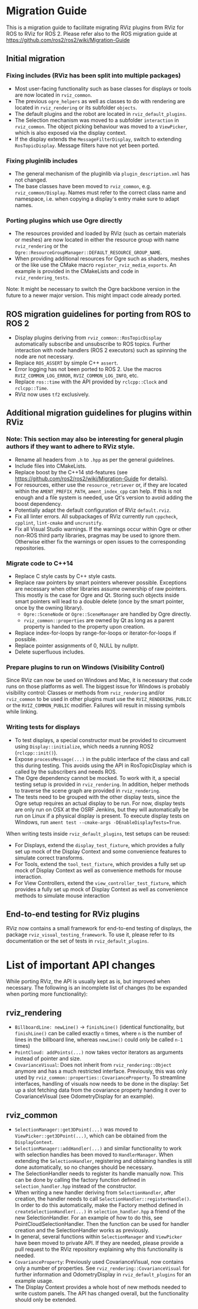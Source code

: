 # Migration Guide

This is a migration guide to facilitate migrating RViz plugins from RViz for ROS to RViz for ROS 2.
Please refer also to the ROS migration guide at https://github.com/ros2/ros2/wiki/Migration-Guide

## Initial migration

### Fixing includes (RViz has been split into multiple packages)

- Most user-facing functionality such as base classes for displays or tools are now located in `rviz_common`.
- The previous `ogre_helpers` as well as classes to do with rendering are located in `rviz_rendering` or its subfolder `objects`.
- The default plugins and the robot are located in `rviz_default_plugins`.
- The Selection mechanism was moved to a subfolder `interaction` in `rviz_common`.
  The object picking behaviour was moved to a `ViewPicker`, which is also exposed via the display context.
- If the display extends the `MessageFilterDisplay`, switch to extending `RosTopicDisplay`.
  Message filters have not yet been ported.

### Fixing pluginlib includes

- The general mechanism of the pluginlib via `plugin_description.xml` has not changed.
- The base classes have been moved to `rviz_common`, e.g. `rviz_common/Display`.
  Names must refer to the correct class name and namespace, i.e. when copying a display's entry make sure to adapt names.

### Porting plugins which use Ogre directly

- The resources provided and loaded by RViz (such as certain materials or meshes) are now located in either the resource group with name `rviz_rendering` or the `Ogre::ResourceGroupManager::DEFAULT_RESOURCE_GROUP_NAME`.
- When providing additional resources for Ogre such as shaders, meshes or the like use the CMake macro `register_rviz_media_exports`.
  An example is provided in the CMakeLists and code in `rviz_rendering_tests`.

Note: It might be necessary to switch the Ogre backbone version in the future to a newer major version.
This might impact code already ported.

## ROS migration guidelines for porting from ROS to ROS 2

- Display plugins deriving from `rviz_common::RosTopicDisplay` automatically subscribe and unsubscribe to ROS topics.
  Further interaction with node handlers (ROS 2 executors) such as spinning the node are not necessary.
- Replace `ROS_ASSERT` by simple C++ `assert`.
- Error logging has not been ported to ROS 2.
  Use the macros `RVIZ_COMMON_LOG_ERROR`, `RVIZ_COMMON_LOG_INFO`, etc.
- Replace `ros::time` with the API provided by `rclcpp::Clock` and `rclcpp::Time`.
- RViz now uses `tf2` exclusively.

## Additional migration guidelines for plugins within RViz

### Note: This section may also be interesting for general plugin authors if they want to adhere to RViz style.

- Rename all headers from `.h` to `.hpp` as per the general guidelines.
- Include files into CMakeLists.
- Replace boost by the C++14 std-features (see https://github.com/ros2/ros2/wiki/Migration-Guide for details).
- For resources, either use the `resource_retriever` or, if they are located within the `AMENT_PREFIX_PATH`, `ament_index_cpp` can help.
  If this is not enough and a file system is needed, use Qt's version to avoid adding the boost dependency.
- Potentially adapt the default configuration of RViz `default.rviz`.
- Fix all linter errors. All subpackages of RViz currently run `cppcheck`, `cpplint`, `lint-cmake` and `uncrustify`.
- Fix all Visual Studio warnings.
  If the warnings occur within Ogre or other non-ROS third party libraries, pragmas may be used to ignore them.
  Otherwise either fix the warnings or open issues to the corresponding repositories.

### Migrate code to C++14

- Replace C style casts by C++ style casts.
- Replace raw pointers by smart pointers wherever possible.
  Exceptions are necessary when other libraries assume ownership of raw pointers.
  This mostly is the case for Ogre and Qt. Storing such objects inside smart pointers will lead to a double delete (once by the smart pointer, once by the owning library).
    - `Ogre::SceneNode` or `Ogre::SceneManager` are handled by Ogre directly.
    - `rviz_common::properties` are owned by Qt as long as a parent property is handed to the property upon creation.
- Replace index-for-loops by range-for-loops or iterator-for-loops if possible.
- Replace pointer assignments of 0, NULL by nullptr.
- Delete superfluous includes.

### Prepare plugins to run on Windows (Visibility Control)

Since RViz can now be used on Windows and Mac, it is necessary that code runs on those platforms as well.
The biggest issue for Windows is probably visibility control:
Classes or methods from `rviz_rendering` and/or `rviz_common` to be used in other plugins must use the `RVIZ_RENDERING_PUBLIC` or the `RVIZ_COMMON_PUBLIC` modifier.
Failures will result in missing symbols while linking.

### Writing tests for displays

- To test displays, a special constructor must be provided to circumvent using `Display::initialize`, which needs a running ROS2 (`rclcpp::init()`).
- Expose `processMessage(...)` in the public interface of the class and call this during testing.
  This avoids using the API in RosTopicDisplay which is called by the subscribers and needs ROS.
- The Ogre dependency cannot be mocked.
  To work with it, a special testing setup is provided in `rviz_rendering`.
  In addition, helper methods to traverse the scene graph are provided in `rviz_rendering`.
- The tests need to be grouped with the other display tests, since the Ogre setup requires an actual display to be run.
  For now, display tests are only run on OSX at the OSRF Jenkins, but they will automatically be run on Linux if a physical display is present.
  To execute display tests on Windows, run `ament test --cmake-args -DEnableDisplayTests=True`.

When writing tests inside `rviz_default_plugins`, test setups can be reused: 
- For Displays, extend the `display_test_fixture`, which provides a fully set up mock of the Display Context and some convenience features to simulate correct transforms.
- For Tools, extend the `tool_test_fixture`, which provides a fully set up mock of Display Context as well as convenience methods for mouse interaction.
- For View Controllers, extend the `view_controller_test_fixture`, which provides a fully set up mock of Display Context as well as convenience methods to simulate mouse interaction

## End-to-end testing for RViz plugins

RViz now contains a small framework for end-to-end testing of displays, the package `rviz_visual_testing_framework`.
To use it, please refer to its documentation or the set of tests in `rviz_default_plugins`.

# List of important API changes

While porting RViz, the API is usually kept as is, but improved when necessary.
The following is an incomplete list of changes (to be expanded when porting more functionality):

## rviz_rendering

- `BillboardLine: newLine()` → `finishLine()` (identical functionality, but `finishLine()` can be called exactly `n` times, where `n` is the number of lines in the billboard line, whereas `newLine()` could only be called `n-1` times)
- `PointCloud: addPoints(...)` now takes vector iterators as arguments instead of pointer and size.
- `CovarianceVisual`: Does not inherit from `rviz_rendering::Object` anymore and has a much restricted interface.
Previously, this was only used by `rviz_common::properties::CovarianceProperty`.
To streamline interfaces, handling of visuals now needs to be done in the display: Set up a slot fetching data from the covariance property handing it over to CovarianceVisual (see OdometryDisplay for an example).

## rviz_common

- `SelectionManager::get3DPoint(...)` was moved to `ViewPicker::get3DPoint(...)`, which can be obtained from the `DisplayContext`.
- `SelectionManager::addHandler(...)` and similar functionality to work with selection handles has been moved to `HandlerManager`.
  When extending the `SelectionHandler`, registering and obtaining handles is still done automatically, so no changes should be necessary.
- The SelectionHandler needs to register its handle manually now. This can be done by calling the factory function defined in `selection_handler.hpp` instead of the constructor.
- When writing a new handler deriving from `SelectionHandler`, after creation, the handler needs to call `SelectionHandler::registerHandle()`.
In order to do this automatically, make the Factory method defined in `createSelectionHandler(...)` in `selection_handler.hpp` a friend of the new SelectionHandler.
For an example of how to do this, see PointCloudSelectionHandler.
Then the function can be used for handler creation and the SelectionHandler works as previously.
- In general, several functions within `SelectionManager` and `ViewPicker` have been moved to private API.
  If they are needed, please provide a pull request to the RViz repository explaining why this functionality is needed.
- `CovarianceProperty`: Previously used CovarianceVisual, now contains only a number of properties.
See `rviz_rendering::CovarianceVisual` for further information and OdometryDisplay in `rviz_default_plugins` for an example usage.
- The Display Context provides a whole host of new methods needed to write custom panels. The API has changed overall, but the functionality should only be extended.
